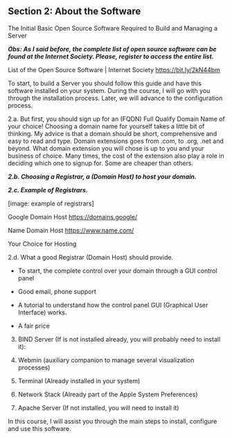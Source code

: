 ## Section 2: About the Software

The Initial Basic Open Source Software Required to Build and Managing a Server

***Obs: As I said before, the complete list of open source software can be found at the Internet Society. Please, register to access the entire list.***

List of the Open Source Software | Internet Society
https://bit.ly/2kN44bm

To start, to build a Server you should follow this guide and have this software installed on your system. During the course, I will go with you through the installation process. Later, we will advance to the configuration process.

2.a. But first, you should sign up for an (FQDN) Full Qualify Domain Name of your choice! Choosing a domain name for yourself takes a little bit of thinking. My advice is that a domain should be short, comprehensive and easy to read and type. Domain extensions goes from .com, to .org, .net and beyond. What domain extension you will chose is up to you and your business of choice. Many times, the cost of the extension also play a role in deciding which one to signup for. Some are cheaper than others.

***2.b. Choosing a Registrar, a (Domain Host) to host your domain.***

***2.c. Example of Registrars.***

[image: example of registrars]

Google Domain Host
https://domains.google/

Name Domain Host
https://www.name.com/

Your Choice for Hosting

2.d. What a good Registrar (Domain Host) should provide. 

- To start, the complete control over your domain through a GUI control panel

- Good email, phone support

- A tutorial to understand how the control panel GUI (Graphical User Interface) works.

- A fair price

3. BIND Server (If is not installed already, you will probably need to install it):

4. Webmin (auxiliary companion to manage several visualization processes)

5. Terminal (Already installed in your system)

6. Network Stack (Already part of the Apple System Preferences)

7. Apache Server (If not installed, you will need to install it)

In this course, I will assist you through the main steps to install, configure and use this software.

